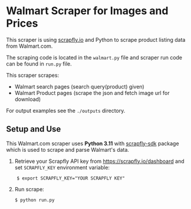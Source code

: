 # Walmart Scraper for Images and Prices

This scraper is using [scrapfly.io](https://scrapfly.io/) and Python to scrape product listing data from Walmart.com. 

The scraping code is located in the `walmart.py` file and scraper run code can be found in `run.py` file.

This scraper scrapes:
- Walmart search pages (search query(product) given)
- Walmart Product pages (scrape the json and fetch image url for download)

For output examples see the `./outputs` directory.


## Setup and Use

This Walmart.com scraper uses __Python 3.11__ with [scrapfly-sdk](https://pypi.org/project/scrapfly-sdk/) package which is used to scrape and parse Walmart's data.

1. Retrieve your Scrapfly API key from <https://scrapfly.io/dashboard> and set `SCRAPFLY_KEY` environment variable:
```shell
    $ export SCRAPFLY_KEY="YOUR SCRAPFLY KEY"
```

2. Run scrape:
    ```shell
    $ python run.py
    ```
